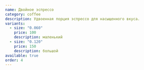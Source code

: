 ```yaml
---
name: Двойное эспрессо
category: coffee
description: Удвоенная порция эспрессо для насыщенного вкуса.
variants:
  - size: "0.060"
    price: 100
    description: маленький
  - size: "0.120"
    price: 150
    description: большой
available: true
order: 4
---
```

